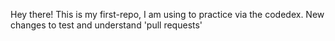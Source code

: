 Hey there! This is my first-repo, I am using to practice via the codedex. 
New changes to test and understand 'pull requests'